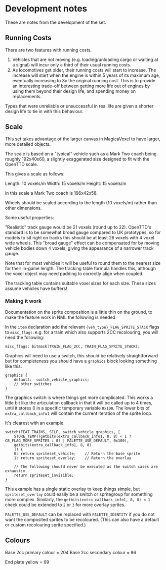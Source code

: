 
# Development notes

These are notes from the development of the set.

## Running Costs

There are two features with running costs.

1. Vehicles that are not moving (e.g. loading/unloading cargo or waiting at a signal) will incur
   only a third of their usual running costs.
2. As locomotives get older, their running costs will start to increase. The increase will start when
   the engine is within 5 years of its maximum age, eventually increasing to 3x the original running
   cost. This is to provide an interesting trade-off between getting more life out of engines by using
   them beyond their design life, and spending money on replacements.

Types that were unreliable or unsuccessful in real life are given a shorter design life to tie in
with this behaviour.

## Scale

This set takes advantage of the larger canvas in MagicaVoxel to have larger, more detailed objects.

The scale is based on a "typical" vehicle such as a Mark Two coach being roughly 192x40x60, a slightly exaggerated size
designed to fit with the OpenTTD scale.

This gives a scale as follows:

Length: 10 voxels/m
Width:  15 voxels/m
Height: 15 voxels/m

In this scale a Mark Two coach is 196x42x58.

Wheels should be scaled according to the length (10 voxels/m) rather than other dimensions.

Some useful properties:

"Realistic" track gauge would be 21 voxels (round up to 22). OpenTTD's standard is to be somewhat broad gauge compared to
UK prototypes, so for models to sit right on tracks this should be at least 26 voxels with 4 voxel wide wheels. This 
"broad gauge" effect can be compensated for by moving vehicle bodies down 4 voxels, giving the appearance of a narrower
track gauge.

Note that for most vehicles it will be useful to round them to the nearest size for their in-game length. The tracking
table formula handles this, although the voxel object may need padding to correctly align when coupled.

The tracking table contains suitable voxel sizes for each size. These sizes assume vehicles have buffers!

### Making it work

Documentation on the sprite composition is a little thin on the ground, to make the feature work in NML the 
following is needed:

In the `item` declaration add the relevant `{veh_type}_FLAG_SPRITE_STACK` flags to `misc_flags`. e.g. for a
train which also supports 2CC recolouring, you will need the following:

```
misc_flags: bitmask(TRAIN_FLAG_2CC, TRAIN_FLAG_SPRITE_STACK);
```

Graphics will need to use a switch, this should be relatively straightforward but for completeness you
should have a `graphics` block looking something like this:

```
graphics {
    default:  switch_vehicle_graphics;
    // other switches
}
```

The graphics switch is where things get more complicated. This works a little bit like the articulation
callback in that it will be called up to 4 times, until it stores 0 in a specific temporary variable `0x100`. 
The lower bits of `extra_callback_info1` will contain the current iteration of the sprite loop.

It's clearest with an example:

```
switch(FEAT_TRAINS, SELF, switch_vehicle_graphics, [
    STORE_TEMP((getbits(extra_callback_info1, 8, 8) < 1 ? CB_FLAG_MORE_SPRITES : 0) | PALETTE_USE_DEFAULT, 0x100),
    getbits(extra_callback_info1, 8, 8)
    ]) {
    0: return spriteset_vehicle;    // Return the base sprite
    1: return spriteset_overlay;    // Return the overlay

    // The following should never be executed as the switch cases are exhaustiv
    return spriteset_invisible;
}
```

This example has a single static overlay to keep things simple, but `spriteset_overlay` could easily be a switch
or spritegroup for something more complex. Similarly,  the `getbits(extra_callback_info1, 8, 8) < 1` check could
be extended to `2` or `3` for more overlay sprites.

`PALETTE_USE_DEFAULT` can be replaced with `PALETTE_IDENTITY` if you do not want the composited sprites to be
recoloured. (This can also have a default or custom recolouring sprite specified.)

## Colours

Base 2cc primary colour = 204
Base 2cc secondary colour = 86

End plate yellow = 69
